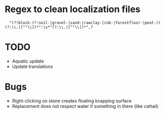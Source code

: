 # Regex to clean localization files

`	"(?!block-(?:soil-|gravel-|sand-|rawclay-|cob-|forestfloor-|peat-))(?:\\.|[^"\\])*":\s*"(?:\\.|[^"\\])*",?
`

# TODO

- Aquatic update
- Update translations

# Bugs

- Right-clicking on stone creates floating knapping surface
- Replacement does not respect water if something in there (like cattail)